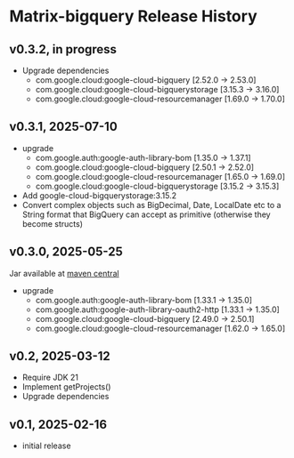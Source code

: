 # Matrix-bigquery Release History

## v0.3.2, in progress
- Upgrade dependencies
  - com.google.cloud:google-cloud-bigquery [2.52.0 -> 2.53.0]
  - com.google.cloud:google-cloud-bigquerystorage [3.15.3 -> 3.16.0]
  - com.google.cloud:google-cloud-resourcemanager [1.69.0 -> 1.70.0]

## v0.3.1, 2025-07-10
- upgrade
  - com.google.auth:google-auth-library-bom [1.35.0 -> 1.37.1]
  - com.google.cloud:google-cloud-bigquery [2.50.1 -> 2.52.0]
  - com.google.cloud:google-cloud-resourcemanager [1.65.0 -> 1.69.0]
  -  com.google.cloud:google-cloud-bigquerystorage [3.15.2 -> 3.15.3]
- Add google-cloud-bigquerystorage:3.15.2
- Convert complex objects such as BigDecimal, Date, LocalDate etc to a String format
  that BigQuery can accept as primitive (otherwise they become structs)


## v0.3.0, 2025-05-25
Jar available at [maven central](https://repo1.maven.org/maven2/se/alipsa/matrix/matrix-bigquery/0.3/matrix-bigquery-0.3.jar)
- upgrade 
  - com.google.auth:google-auth-library-bom [1.33.1 -> 1.35.0]
  - com.google.auth:google-auth-library-oauth2-http [1.33.1 -> 1.35.0]
  - com.google.cloud:google-cloud-bigquery [2.49.0 -> 2.50.1]
  - com.google.cloud:google-cloud-resourcemanager [1.62.0 -> 1.65.0]

## v0.2, 2025-03-12
- Require JDK 21
- Implement getProjects()
- Upgrade dependencies

## v0.1, 2025-02-16
- initial release
